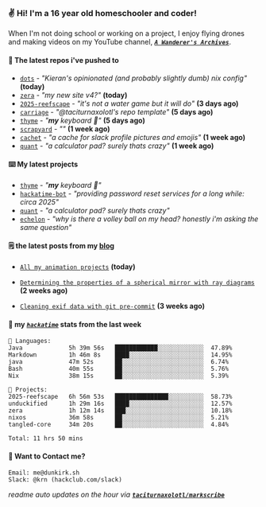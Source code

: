 ### ✌️ Hi! I'm a 16 year old homeschooler and coder!

When I'm not doing school or working on a project, I enjoy flying drones and making videos on my YouTube channel, [**_`A Wanderer's Archives`_**](https://youtube.com/@wanderer.archives).

#### 👷 The latest repos i've pushed to

- [`dots`](https://github.com/taciturnaxolotl/dots) - _"Kieran's opinionated (and probably slightly dumb) nix config"_ **(today)**
- [`zera`](https://github.com/taciturnaxolotl/zera) - _"my new site v4?"_ **(today)**
- [`2025-reefscape`](https://github.com/df1317/2025-reefscape) - _"it's not a water game but it will do"_ **(3 days ago)**
- [`carriage`](https://github.com/taciturnaxolotl/carriage) - _"@taciturnaxolotl's repo template"_ **(5 days ago)**
- [`thyme`](https://github.com/taciturnaxolotl/thyme) - _"**my** keyboard 🫶"_ **(5 days ago)**
- [`scrapyard`](https://github.com/hackclub/scrapyard) - _""_ **(1 week ago)**
- [`cachet`](https://github.com/taciturnaxolotl/cachet) - _"a cache for slack profile pictures and emojis"_ **(1 week ago)**
- [`quant`](https://github.com/taciturnaxolotl/quant) - _"a calculator pad? surely thats crazy"_ **(1 week ago)**

#### ⌨️ My latest projects

- [`thyme`](https://github.com/taciturnaxolotl/thyme) - _"**my** keyboard 🫶"_
- [`hackatime-bot`](https://github.com/taciturnaxolotl/hackatime-bot) - _"providing password reset services for a long while: circa 2025"_
- [`quant`](https://github.com/taciturnaxolotl/quant) - _"a calculator pad? surely thats crazy"_
- [`echelon`](https://github.com/taciturnaxolotl/echelon) - _"why is there a volley ball on my head? honestly i'm asking the same question"_

#### 🗒️ the latest posts from my [blog](https://dunkirk.sh)

- [`All my animation projects`](https://dunkirk.sh/blog/my-animations/) **(today)**

- [`Determining the properties of a spherical mirror with ray diagrams`](https://dunkirk.sh/blog/spherical-ray-diagrams/) **(2 weeks ago)**

- [`Cleaning exif data with git pre-commit`](https://dunkirk.sh/blog/remove-exif-git-hook/) **(3 weeks ago)**



#### 📡 my [_`hackatime`_](https://waka.hackclub.com) stats from the last week

```text
💾 Languages:
Java             5h 39m 56s   ████████████░░░░░░░░░░░░░  47.89%
Markdown         1h 46m 8s    ████░░░░░░░░░░░░░░░░░░░░░  14.95%
java             47m 52s      ██░░░░░░░░░░░░░░░░░░░░░░░  6.74%
Bash             40m 55s      ██░░░░░░░░░░░░░░░░░░░░░░░  5.76%
Nix              38m 15s      ██░░░░░░░░░░░░░░░░░░░░░░░  5.39%

💼 Projects:
2025-reefscape   6h 56m 53s   ███████████████░░░░░░░░░░  58.73%
unduckified      1h 29m 16s   ████░░░░░░░░░░░░░░░░░░░░░  12.57%
zera             1h 12m 14s   ███░░░░░░░░░░░░░░░░░░░░░░  10.18%
nixos            36m 58s      ██░░░░░░░░░░░░░░░░░░░░░░░  5.21%
tangled-core     34m 20s      ██░░░░░░░░░░░░░░░░░░░░░░░  4.84%

Total: 11 hrs 50 mins
```

#### 📮 Want to Contact me?

```text
Email: me@dunkirk.sh
Slack: @krn (hackclub.com/slack)
```

_readme auto updates on the hour via [**`taciturnaxolotl/markscribe`**](https://github.com/taciturnaxolotl/markscribe)_
